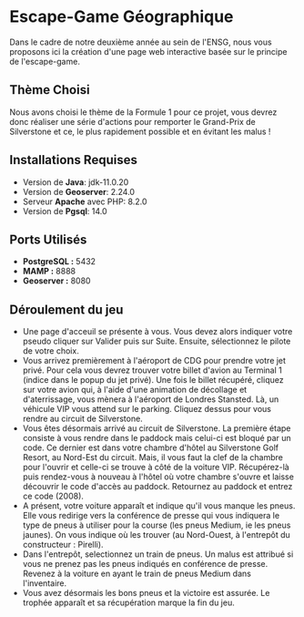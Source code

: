 
# Escape-Game Géographique
  Dans le cadre de notre deuxième année au sein de l'ENSG, nous vous proposons
  ici la création d'une page web interactive basée sur le principe de l'escape-game.
  
  ## Thème Choisi
  Nous avons choisi le thème de la Formule 1 pour ce projet, vous devrez donc réaliser une série d'actions pour remporter le Grand-Prix de Silverstone et ce, le plus rapidement possible et en évitant les malus !

  ## Installations Requises 
  - Version de **Java**: jdk-11.0.20
  - Version de **Geoserver**: 2.24.0
  - Serveur **Apache** avec PHP: 8.2.0
  - Version de **Pgsql**: 14.0

  ## Ports Utilisés
  - **PostgreSQL :** 5432
  - **MAMP :** 8888
  - **Geoserver :** 8080

  ## Déroulement du jeu 
- Une page d'acceuil se présente à vous. Vous devez alors indiquer votre pseudo cliquer sur Valider puis sur Suite. Ensuite, sélectionnez le pilote de votre choix.
- Vous arrivez premièrement à l'aéroport de CDG pour prendre votre jet privé. Pour cela vous devrez trouver
votre billet d'avion au Terminal 1 (indice dans le popup du jet privé). Une fois le billet récupéré, cliquez sur votre avion qui, à l'aide d'une animation de décollage et d'aterrissage, vous mènera à l'aéroport de Londres Stansted. Là, un véhicule VIP vous attend sur le parking. Cliquez dessus pour vous rendre au circuit de Silverstone.
- Vous êtes désormais arrivé au circuit de Silverstone. La première étape consiste à vous rendre dans le paddock mais celui-ci est bloqué par un code. Ce dernier est dans votre chambre d'hôtel au Silverstone Golf Resort, au Nord-Est du circuit. Mais, il vous faut la clef de la chambre pour l'ouvrir et celle-ci se trouve à côté de la voiture VIP. Récupérez-là puis rendez-vous à nouveau à l'hôtel où votre chambre s'ouvre et laisse découvrir le code d'accès au paddock. Retournez au paddock et entrez ce code (2008).
- A présent, votre voiture apparaît et indique qu'il vous manque les pneus. Elle vous redirige vers la conférence de presse qui vous indiquera le type de pneus à utiliser pour la course (les pneus Medium, ie les pneus jaunes). On vous indique où les trouver (au Nord-Ouest, à l'entrepôt du constructeur : Pirelli).
- Dans l'entrepôt, selectionnez un train de pneus. Un malus est attribué si vous ne prenez pas les pneus indiqués en conférence de presse. Revenez à la voiture en ayant le train de pneus Medium dans l'inventaire.
- Vous avez désormais les bons pneus et la victoire est assurée. Le trophée apparaît et sa récupération marque la fin du jeu.
